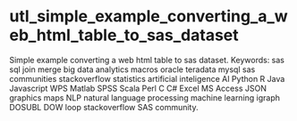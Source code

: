 # utl_simple_example_converting_a_web_html_table_to_sas_dataset
Simple example converting a web html table to sas dataset.  Keywords: sas sql join merge big data analytics macros oracle teradata mysql sas communities stackoverflow statistics artificial inteligence AI Python R Java Javascript WPS Matlab SPSS Scala Perl C C# Excel MS Access JSON graphics maps NLP natural language processing machine learning igraph DOSUBL DOW loop stackoverflow SAS community.
